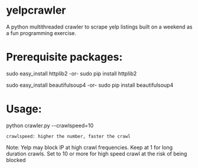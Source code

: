 yelpcrawler
===========

A python multithreaded crawler to scrape yelp listings built on a weekend as a fun programming exercise.

Prerequisite packages:
=============

sudo easy_install httplib2 -or- sudo pip install httplib2

sudo easy_install beautifulsoup4 -or- sudo pip install beautifulsoup4

Usage:
=======
python crawler.py --crawlspeed=10

    crawlspeed: higher the number, faster the crawl

Note: Yelp may block IP at high crawl frequencies. 
      Keep at 1 for long duration crawls.
      Set to 10 or more for high speed crawl at the risk of being blocked
